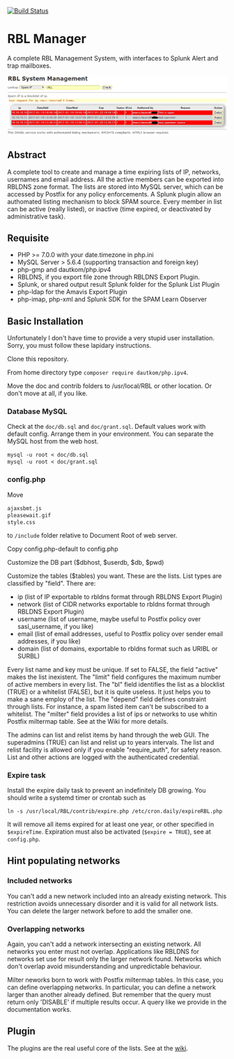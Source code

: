[![Build Status](https://scrutinizer-ci.com/g/falon/RBL/badges/build.png?b=master)](https://scrutinizer-ci.com/g/falon/RBL/build-status/master)
# RBL Manager
A complete RBL Management System, with interfaces to Splunk Alert and trap mailboxes.

![screenshot](doc/RBL.JPG)
## Abstract
A complete tool to create and manage a time expiring lists of IP, networks, usernames and email address.
All the active members can be exported into RBLDNS zone format. The lists are stored into MySQL server, which can be accessed by Postfix for any policy enforcements. A Splunk plugin allow an authomated listing mechanism to block SPAM source.
Every member in list can be active (really listed), or inactive (time expired, or deactivated by administrative task).

## Requisite

- PHP >= 7.0.0 with your date.timezone in php.ini
- MySQL Server > 5.6.4 (supporting transaction and foreign key)
- php-gmp and dautkom/php.ipv4
- RBLDNS, if you export file zone through RBLDNS Export Plugin.
- Splunk, or shared output result Splunk folder for the Splunk List Plugin
- php-ldap for the Amavis Export Plugin
- php-imap, php-xml and Splunk SDK for the SPAM Learn Observer

## Basic Installation
Unfortunately I don't have time to provide a very stupid user installation. Sorry, you must follow these lapidary instructions.

Clone this repository.

From home directory type `composer require dautkom/php.ipv4`.

Move the doc and contrib folders to /usr/local/RBL or other location. Or don't move at all, if you like.

### Database MySQL
Check at the `doc/db.sql` and `doc/grant.sql`. Default values work with default config. Arrange them in your environment.
You can separate the MySQL host from the web host.
```
mysql -u root < doc/db.sql
mysql -u root < doc/grant.sql
```
### config.php
Move
```
ajaxsbmt.js
pleasewait.gif
style.css
```
to `/include` folder relative to Document Root of web server.

Copy config.php-default to config.php

Customize the DB part ($dbhost, $userdb, $db, $pwd)

Customize the tables ($tables) you want. These are the lists. List types are classified by "field". There are:

- ip (list of IP exportable to rbldns format through RBLDNS Export Plugin)
- network (list of CIDR networks exportable to rbldns format through RBLDNS Export Plugin)
- username (list of username, maybe useful to Postfix policy over sasl_username, if you like)
- email (list of email addresses, useful to Postfix policy over sender email addresses, if you like)
- domain (list of domains, exportable to rbldns format such as URIBL or SURBL)

Every list name and key must be unique. If set to FALSE, the field "active" makes the list inexistent.
The "limit" field configures the maximum number of active members in every list.
The "bl" field identifies the list as a blocklist (TRUE) or a whitelist (FALSE), but it is quite useless. It just helps you to make a sane employ of the list.
The "depend" field defines constraint through lists. For instance, a spam listed item can't be subscribed to a whitelist.
The "milter" field provides a list of ips or networks to use whitin Postfix miltermap table. See at the Wiki for more details.

The admins can list and relist items by hand through the web GUI. The superadmins (TRUE) can  list and relist up to years intervals. The list and relist facility is allowed only if you enable "require_auth", for safety reason. List and other actions are logged with the authenticated credential.

### Expire task
Install the expire daily task to prevent an indefinitely DB growing. You should write a systemd timer or crontab such as
```
ln -s /usr/local/RBL/contrib/expire.php /etc/cron.daily/expireRBL.php
```
It will remove all items expired for at least one year, or other specified in `$expireTime`. Expiration must also be activated (`$expire = TRUE`), see at `config.php`.

## Hint populating networks
### Included networks
You can't add a new network included into an already existing network. This restriction avoids unnecessary disorder and it is valid for all network lists. You can delete the larger network before to add the smaller one.
### Overlapping networks
Again, you can't add a network intersecting an existing network. All networks you enter must not overlap. Applications like RBLDNS for networks set use for result only the larger network found. Networks which don't overlap avoid misunderstanding and unpredictable behaviour.

Milter neworks born to work with Postfix miltermap tables. In this case, you can define overlapping networks. In particular, you can define a network larger than another already defined. But remember that the query must return only 'DISABLE' if multiple results occur. A query like we provide in the documentation works.

## Plugin

The plugins are the real useful core of the lists. See at the [wiki](https://github.com/falon/RBL/wiki).
